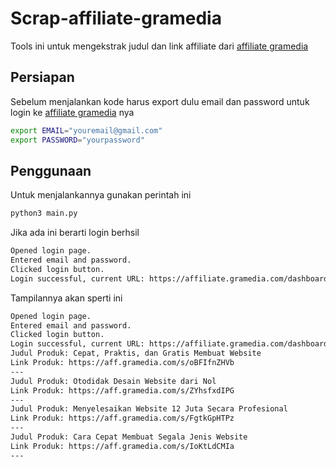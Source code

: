 # Scrap-affiliate-gramedia

Tools ini untuk mengekstrak judul dan link affiliate dari [affiliate gramedia](https://aff.gramedia.com/s/MrHMDcJDbt)

## Persiapan
Sebelum menjalankan kode harus export dulu email dan password untuk login ke [affiliate gramedia](https://aff.gramedia.com/s/MrHMDcJDbt) nya
```bash
export EMAIL="youremail@gmail.com"
export PASSWORD="yourpassword"
```
## Penggunaan
Untuk menjalankannya gunakan perintah ini

```bash
python3 main.py
```

Jika ada ini berarti login berhsil
```bash
Opened login page.
Entered email and password.
Clicked login button.
Login successful, current URL: https://affiliate.gramedia.com/dashboard
```

Tampilannya akan sperti ini
```bash
Opened login page.
Entered email and password.
Clicked login button.
Login successful, current URL: https://affiliate.gramedia.com/dashboard
Judul Produk: Cepat, Praktis, dan Gratis Membuat Website
Link Produk: https://aff.gramedia.com/s/oBFIfnZHVb
---
Judul Produk: Otodidak Desain Website dari Nol
Link Produk: https://aff.gramedia.com/s/ZYhsfxdIPG
---
Judul Produk: Menyelesaikan Website 12 Juta Secara Profesional
Link Produk: https://aff.gramedia.com/s/FgtkGpHTPz
---
Judul Produk: Cara Cepat Membuat Segala Jenis Website
Link Produk: https://aff.gramedia.com/s/IoKtLdCMIa
---
```
